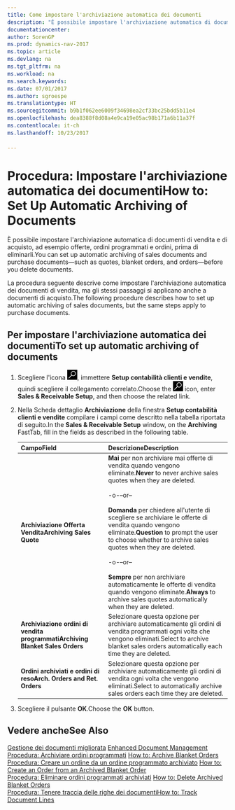 ```yaml
---
title: Come impostare l'archiviazione automatica dei documenti
description: "È possibile impostare l'archiviazione automatica di documenti di vendita e di acquisto, ad esempio offerte, ordini programmati e ordini, prima di eliminarli."
documentationcenter: 
author: SorenGP
ms.prod: dynamics-nav-2017
ms.topic: article
ms.devlang: na
ms.tgt_pltfrm: na
ms.workload: na
ms.search.keywords: 
ms.date: 07/01/2017
ms.author: sgroespe
ms.translationtype: HT
ms.sourcegitcommit: b9b1f062ee6009f34698ea2cf33bc25bdd5b11e4
ms.openlocfilehash: dea8388f8d08a4e9ca19e05ac98b171a6b11a37f
ms.contentlocale: it-ch
ms.lasthandoff: 10/23/2017

---
```

# <a name="how-to-set-up-automatic-archiving-of-documents"></a><span data-ttu-id="be18b-103">Procedura: Impostare l'archiviazione automatica dei documenti</span><span class="sxs-lookup"><span data-stu-id="be18b-103">How to: Set Up Automatic Archiving of Documents</span></span>
<span data-ttu-id="be18b-104">È possibile impostare l'archiviazione automatica di documenti di vendita e di acquisto, ad esempio offerte, ordini programmati e ordini, prima di eliminarli.</span><span class="sxs-lookup"><span data-stu-id="be18b-104">You can set up automatic archiving of sales documents and purchase documents—such as quotes, blanket orders, and orders—before you delete documents.</span></span>  

<span data-ttu-id="be18b-105">La procedura seguente descrive come impostare l'archiviazione automatica dei documenti di vendita, ma gli stessi passaggi si applicano anche a documenti di acquisto.</span><span class="sxs-lookup"><span data-stu-id="be18b-105">The following procedure describes how to set up automatic archiving of sales documents, but the same steps apply to purchase documents.</span></span>  

## <a name="to-set-up-automatic-archiving-of-documents"></a><span data-ttu-id="be18b-106">Per impostare l'archiviazione automatica dei documenti</span><span class="sxs-lookup"><span data-stu-id="be18b-106">To set up automatic archiving of documents</span></span>  

1.  <span data-ttu-id="be18b-107">Scegliere l'icona ![Cerca pagina o report](../../media/ui-search/search_small.png "icona Cerca pagina o report"), immettere **Setup contabilità clienti e vendite**, quindi scegliere il collegamento correlato.</span><span class="sxs-lookup"><span data-stu-id="be18b-107">Choose the ![Search for Page or Report](../../media/ui-search/search_small.png "Search for Page or Report icon") icon, enter **Sales & Receivable Setup**, and then choose the related link.</span></span>  
2.  <span data-ttu-id="be18b-108">Nella Scheda dettaglio **Archiviazione** della finestra **Setup contabilità clienti e vendite** compilare i campi come descritto nella tabella riportata di seguito.</span><span class="sxs-lookup"><span data-stu-id="be18b-108">In the **Sales & Receivable Setup** window, on the **Archiving** FastTab, fill in the fields as described in the following table.</span></span>  

    |<span data-ttu-id="be18b-109">Campo</span><span class="sxs-lookup"><span data-stu-id="be18b-109">Field</span></span>|<span data-ttu-id="be18b-110">Descrizione</span><span class="sxs-lookup"><span data-stu-id="be18b-110">Description</span></span>|  
    |---------------------------------|---------------------------------------|  
    |<span data-ttu-id="be18b-111">**Archiviazione Offerta Vendita**</span><span class="sxs-lookup"><span data-stu-id="be18b-111">**Archiving Sales Quote**</span></span>|<span data-ttu-id="be18b-112">**Mai** per non archiviare mai offerte di vendita quando vengono eliminate.</span><span class="sxs-lookup"><span data-stu-id="be18b-112">**Never** to never archive sales quotes when they are deleted.</span></span><br /><br /> <span data-ttu-id="be18b-113">-o-</span><span class="sxs-lookup"><span data-stu-id="be18b-113">–or–</span></span><br /><br /> <span data-ttu-id="be18b-114">**Domanda** per chiedere all'utente di scegliere se archiviare le offerte di vendita quando vengono eliminate.</span><span class="sxs-lookup"><span data-stu-id="be18b-114">**Question** to prompt the user to choose whether to archive sales quotes when they are deleted.</span></span><br /><br /> <span data-ttu-id="be18b-115">-o-</span><span class="sxs-lookup"><span data-stu-id="be18b-115">–or–</span></span><br /><br /> <span data-ttu-id="be18b-116">**Sempre** per non archiviare automaticamente le offerte di vendita quando vengono eliminate.</span><span class="sxs-lookup"><span data-stu-id="be18b-116">**Always** to archive sales quotes automatically when they are deleted.</span></span>|  
    |<span data-ttu-id="be18b-117">**Archiviazione ordini di vendita programmati**</span><span class="sxs-lookup"><span data-stu-id="be18b-117">**Archiving Blanket Sales Orders**</span></span>|<span data-ttu-id="be18b-118">Selezionare questa opzione per archiviare automaticamente gli ordini di vendita programmati ogni volta che vengono eliminati.</span><span class="sxs-lookup"><span data-stu-id="be18b-118">Select to archive blanket sales orders automatically each time they are deleted.</span></span>|  
    |<span data-ttu-id="be18b-119">**Ordini archiviati e ordini di reso**</span><span class="sxs-lookup"><span data-stu-id="be18b-119">**Arch. Orders and Ret. Orders**</span></span>|<span data-ttu-id="be18b-120">Selezionare questa opzione per archiviare automaticamente gli ordini di vendita ogni volta che vengono eliminati.</span><span class="sxs-lookup"><span data-stu-id="be18b-120">Select to automatically archive sales orders each time they are deleted.</span></span>|  

3.  <span data-ttu-id="be18b-121">Scegliere il pulsante **OK**.</span><span class="sxs-lookup"><span data-stu-id="be18b-121">Choose the **OK** button.</span></span>  

## <a name="see-also"></a><span data-ttu-id="be18b-122">Vedere anche</span><span class="sxs-lookup"><span data-stu-id="be18b-122">See Also</span></span>  
 <span data-ttu-id="be18b-123">[Gestione dei documenti migliorata](enhanced-document-management.md) </span><span class="sxs-lookup"><span data-stu-id="be18b-123">[Enhanced Document Management](enhanced-document-management.md) </span></span>  
 <span data-ttu-id="be18b-124">[Procedura: Archiviare ordini programmati](how-to-archive-blanket-orders.md) </span><span class="sxs-lookup"><span data-stu-id="be18b-124">[How to: Archive Blanket Orders](how-to-archive-blanket-orders.md) </span></span>  
 <span data-ttu-id="be18b-125">[Procedura: Creare un ordine da un ordine programmato archiviato](how-to-create-an-order-from-an-archived-blanket-order.md) </span><span class="sxs-lookup"><span data-stu-id="be18b-125">[How to: Create an Order from an Archived Blanket Order](how-to-create-an-order-from-an-archived-blanket-order.md) </span></span>  
 <span data-ttu-id="be18b-126">[Procedura: Eliminare ordini programmati archiviati](how-to-delete-archived-blanket-orders.md) </span><span class="sxs-lookup"><span data-stu-id="be18b-126">[How to: Delete Archived Blanket Orders](how-to-delete-archived-blanket-orders.md) </span></span>  
 [<span data-ttu-id="be18b-127">Procedura: Tenere traccia delle righe dei documenti</span><span class="sxs-lookup"><span data-stu-id="be18b-127">How to: Track Document Lines</span></span>](how-to-track-document-lines.md) 

